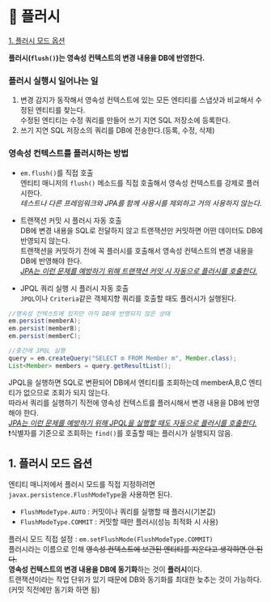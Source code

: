 # 🎈 플러시   
[1. 플러시 모드 옵션](#1-플러시-모드-옵션)   

**플러시(`flush()`)는 영속성 컨텍스트의 변경 내용을 DB에 반영한다.**   

### 플러시 실행시 일어나는 일   
1. 변경 감지가 동작해서 영속성 컨텍스트에 있는 모든 엔티티를 스냅샷과 비교해서 수정된 엔티티를 찾는다.   
수정된 엔티티는 수정 쿼리를 만들어 쓰기 지연 SQL 저장소에 등록한다.
2. 쓰기 지연 SQL 저장소의 쿼리를 DB에 전송한다.(등록, 수정, 삭제)

### 영속성 컨텍스트를 플러시하는 방법   
- `em.flush()`를 직접 호출   
엔티티 매니저의 `flush()` 메소드를 직접 호출해서 영속성 컨텍스트를 강제로 플러시한다.   
*테스트나 다른 프레임워크와 JPA를 함께 사용시를 제외하고 거의 사용하지 않는다.*

- 트랜잭션 커밋 시 플러시 자동 호출   
DB에 변경 내용을 SQL로 전달하지 않고 트랜잭션만 커밋하면 어떤 데이터도 DB에 반영되지 않는다.   
트랜잭션을 커밋하기 전에 꼭 플러시를 호출해서 영속성 컨텍스트의 변경 내용을 DB에 반영해야 한다.   
<u>*JPA는 이런 문제를 예방하기 위해 트랜잭션 커밋 시 자동으로 플러시를 호출한다.*</u>   

- JPQL 쿼리 실행 시 플러시 자동 호출   
`JPQL`이나 `Criteria`같은 객체지향 쿼리를 호출할 때도 플러시가 실행된다.   
```java
//영속성 컨텍스트에 있지만 아직 DB에 반영되지 않은 상태
em.persist(memberA);
em.persist(memberB);
em.persist(memberC);

//중간에 JPQL 실행
query = em.createQuery("SELECT m FROM Member m", Member.class);
List<Member> members = query.getResultList();
```
JPQL을 실행하면 SQL로 변환되어 DB에서 엔티티를 조회하는데 memberA,B,C 엔티티가 없으므로 조회가 되지 않는다.   
따라서 쿼리를 실행하기 직전에 영속성 컨텍스트를 플러시해서 변경 내용을 DB에 반영해야 한다.   
<u>*JPA는 이런 문제를 예방하기 위해 JPQL을 실행할 때도 자동으로 플러시를 호출한다.*</u>   
❗식별자를 기준으로 조회하는 `find()`를 호출할 때는 플러시가 실행되지 않음.   

## 1. 플러시 모드 옵션   
엔티티 매니저에서 플러시 모드를 직접 지정하려면   
`javax.persistence.FlushModeType`을 사용하면 된다.   
- `FlushModeType.AUTO` : 커밋이나 쿼리를 실행할 때 플러시(기본값)
- `FlushModeType.COMMIT` : 커밋할 때만 플러시(성능 최적화 시 사용)   

플러시 모드 직접 설정 : `em.setFlushMode(FlushModeType.COMMIT)`   
플러시라는 이름으로 인해 ~~영속성 컨텍스트에 보관된 엔티티를 지운다고 생각하면 안 된다.~~   
**영속성 컨텍스트의 변경 내용을 DB에 동기화**하는 것이 **플러시**이다.   
트랜잭션이라는 작업 단위가 있기 때문에 DB와 동기화를 최대한 늦추는 것이 가능하다. (커밋 직전에만 동기화 하면 됨)